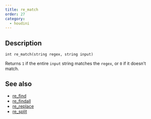 ```yaml
---
title: re_match
order: 27
category:
  - houdini
---
```


## Description

`int re_match(string regex, string input)`

Returns `1` if the entire `input` string matches the `regex`, or `0` if it
doesn’t match.

## See also

- [re_find](re_find.html)
- [re_findall](re_findall.html)
- [re_replace](re_replace.html)
- [re_split](re_split.html)
